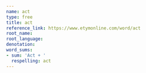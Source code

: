 ```yaml
---
name: act
type: free
title: act
reference_link: https://www.etymonline.com/word/act
root_name: 
root_language: 
denotation: 
word_sums:
- sum: 'Act + '
  respelling: act
---
```

